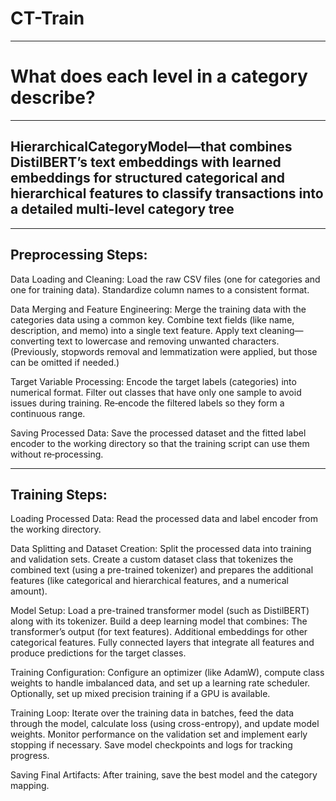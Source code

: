 # CT-Train
------------------------------------------------
# What does each level in a category describe?
------------------------------------------------

## HierarchicalCategoryModel—that combines DistilBERT’s text embeddings with learned embeddings for structured categorical and hierarchical features to classify transactions into a detailed multi-level category tree

------------------------------------------------
Preprocessing Steps:
------------------------------------------------

Data Loading and Cleaning:
Load the raw CSV files (one for categories and one for training data).
Standardize column names to a consistent format.

Data Merging and Feature Engineering:
Merge the training data with the categories data using a common key.
Combine text fields (like name, description, and memo) into a single text feature.
Apply text cleaning—converting text to lowercase and removing unwanted characters. (Previously, stopwords removal and lemmatization were applied, but those can be omitted if needed.)

Target Variable Processing:
Encode the target labels (categories) into numerical format.
Filter out classes that have only one sample to avoid issues during training.
Re‑encode the filtered labels so they form a continuous range.

Saving Processed Data:
Save the processed dataset and the fitted label encoder to the working directory so that the training script can use them without re‑processing.

------------------------------------------------
Training Steps:
------------------------------------------------

Loading Processed Data:
Read the processed data and label encoder from the working directory.

Data Splitting and Dataset Creation:
Split the processed data into training and validation sets.
Create a custom dataset class that tokenizes the combined text (using a pre-trained tokenizer) and prepares the additional features (like categorical and hierarchical features, and a numerical amount).

Model Setup:
Load a pre-trained transformer model (such as DistilBERT) along with its tokenizer.
Build a deep learning model that combines:
The transformer’s output (for text features).
Additional embeddings for other categorical features.
Fully connected layers that integrate all features and produce predictions for the target classes.

Training Configuration:
Configure an optimizer (like AdamW), compute class weights to handle imbalanced data, and set up a learning rate scheduler.
Optionally, set up mixed precision training if a GPU is available.

Training Loop:
Iterate over the training data in batches, feed the data through the model, calculate loss (using cross-entropy), and update model weights.
Monitor performance on the validation set and implement early stopping if necessary.
Save model checkpoints and logs for tracking progress.

Saving Final Artifacts:
After training, save the best model and the category mapping.
